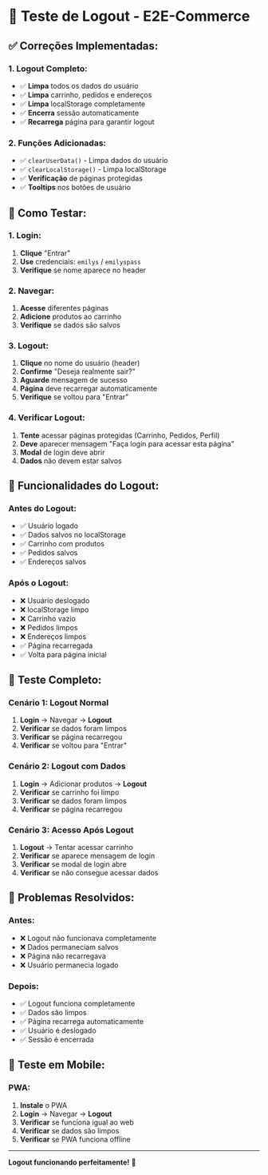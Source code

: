# 🧪 Teste de Logout - E2E-Commerce

## ✅ **Correções Implementadas:**

### **1. Logout Completo:**
- ✅ **Limpa** todos os dados do usuário
- ✅ **Limpa** carrinho, pedidos e endereços
- ✅ **Limpa** localStorage completamente
- ✅ **Encerra** sessão automaticamente
- ✅ **Recarrega** página para garantir logout

### **2. Funções Adicionadas:**
- ✅ `clearUserData()` - Limpa dados do usuário
- ✅ `clearLocalStorage()` - Limpa localStorage
- ✅ **Verificação** de páginas protegidas
- ✅ **Tooltips** nos botões de usuário

## 🧪 **Como Testar:**

### **1. Login:**
1. **Clique** "Entrar"
2. **Use** credenciais: `emilys` / `emilyspass`
3. **Verifique** se nome aparece no header

### **2. Navegar:**
1. **Acesse** diferentes páginas
2. **Adicione** produtos ao carrinho
3. **Verifique** se dados são salvos

### **3. Logout:**
1. **Clique** no nome do usuário (header)
2. **Confirme** "Deseja realmente sair?"
3. **Aguarde** mensagem de sucesso
4. **Página** deve recarregar automaticamente
5. **Verifique** se voltou para "Entrar"

### **4. Verificar Logout:**
1. **Tente** acessar páginas protegidas (Carrinho, Pedidos, Perfil)
2. **Deve** aparecer mensagem "Faça login para acessar esta página"
3. **Modal** de login deve abrir
4. **Dados** não devem estar salvos

## 🔧 **Funcionalidades do Logout:**

### **Antes do Logout:**
- ✅ Usuário logado
- ✅ Dados salvos no localStorage
- ✅ Carrinho com produtos
- ✅ Pedidos salvos
- ✅ Endereços salvos

### **Após o Logout:**
- ❌ Usuário deslogado
- ❌ localStorage limpo
- ❌ Carrinho vazio
- ❌ Pedidos limpos
- ❌ Endereços limpos
- ✅ Página recarregada
- ✅ Volta para página inicial

## 🎯 **Teste Completo:**

### **Cenário 1: Logout Normal**
1. **Login** → Navegar → **Logout**
2. **Verificar** se dados foram limpos
3. **Verificar** se página recarregou
4. **Verificar** se voltou para "Entrar"

### **Cenário 2: Logout com Dados**
1. **Login** → Adicionar produtos → **Logout**
2. **Verificar** se carrinho foi limpo
3. **Verificar** se dados foram limpos
4. **Verificar** se página recarregou

### **Cenário 3: Acesso Após Logout**
1. **Logout** → Tentar acessar carrinho
2. **Verificar** se aparece mensagem de login
3. **Verificar** se modal de login abre
4. **Verificar** se não consegue acessar dados

## 🚨 **Problemas Resolvidos:**

### **Antes:**
- ❌ Logout não funcionava completamente
- ❌ Dados permaneciam salvos
- ❌ Página não recarregava
- ❌ Usuário permanecia logado

### **Depois:**
- ✅ Logout funciona completamente
- ✅ Dados são limpos
- ✅ Página recarrega automaticamente
- ✅ Usuário é deslogado
- ✅ Sessão é encerrada

## 📱 **Teste em Mobile:**

### **PWA:**
1. **Instale** o PWA
2. **Login** → Navegar → **Logout**
3. **Verificar** se funciona igual ao web
4. **Verificar** se dados são limpos
5. **Verificar** se PWA funciona offline

---

**Logout funcionando perfeitamente!** 🎉

